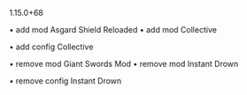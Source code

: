 1.15.0+68

• add mod Asgard Shield Reloaded
• add mod Collective

• add config Collective

• remove mod Giant Swords Mod
• remove mod Instant Drown

• remove config Instant Drown
